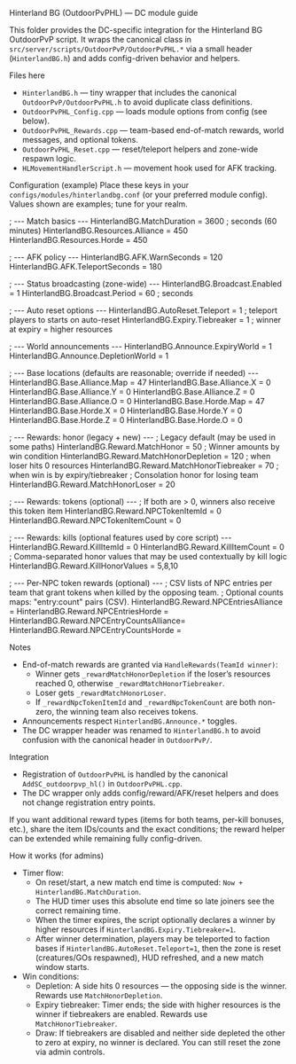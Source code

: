 Hinterland BG (OutdoorPvPHL) — DC module guide

This folder provides the DC-specific integration for the Hinterland BG OutdoorPvP script. It wraps the canonical class in `src/server/scripts/OutdoorPvP/OutdoorPvPHL.*` via a small header (`HinterlandBG.h`) and adds config-driven behavior and helpers.

Files here
- `HinterlandBG.h` — tiny wrapper that includes the canonical `OutdoorPvP/OutdoorPvPHL.h` to avoid duplicate class definitions.
- `OutdoorPvPHL_Config.cpp` — loads module options from config (see below).
- `OutdoorPvPHL_Rewards.cpp` — team-based end-of-match rewards, world messages, and optional tokens.
- `OutdoorPvPHL_Reset.cpp` — reset/teleport helpers and zone-wide respawn logic.
- `HLMovementHandlerScript.h` — movement hook used for AFK tracking.

Configuration (example)
Place these keys in your `configs/modules/hinterlandbg.conf` (or your preferred module config). Values shown are examples; tune for your realm.

; --- Match basics ---
HinterlandBG.MatchDuration            = 3600    ; seconds (60 minutes)
HinterlandBG.Resources.Alliance       = 450
HinterlandBG.Resources.Horde          = 450

; --- AFK policy ---
HinterlandBG.AFK.WarnSeconds          = 120
HinterlandBG.AFK.TeleportSeconds      = 180

; --- Status broadcasting (zone-wide) ---
HinterlandBG.Broadcast.Enabled        = 1
HinterlandBG.Broadcast.Period         = 60      ; seconds

; --- Auto reset options ---
HinterlandBG.AutoReset.Teleport       = 1       ; teleport players to starts on auto-reset
HinterlandBG.Expiry.Tiebreaker        = 1       ; winner at expiry = higher resources

; --- World announcements ---
HinterlandBG.Announce.ExpiryWorld     = 1
HinterlandBG.Announce.DepletionWorld  = 1

; --- Base locations (defaults are reasonable; override if needed) ---
HinterlandBG.Base.Alliance.Map        = 47
HinterlandBG.Base.Alliance.X          = 0
HinterlandBG.Base.Alliance.Y          = 0
HinterlandBG.Base.Alliance.Z          = 0
HinterlandBG.Base.Alliance.O          = 0
HinterlandBG.Base.Horde.Map           = 47
HinterlandBG.Base.Horde.X             = 0
HinterlandBG.Base.Horde.Y             = 0
HinterlandBG.Base.Horde.Z             = 0
HinterlandBG.Base.Horde.O             = 0

; --- Rewards: honor (legacy + new) ---
; Legacy default (may be used in some paths)
HinterlandBG.Reward.MatchHonor            = 50
; Winner amounts by win condition
HinterlandBG.Reward.MatchHonorDepletion   = 120    ; when loser hits 0 resources
HinterlandBG.Reward.MatchHonorTiebreaker  = 70     ; when win is by expiry/tiebreaker
; Consolation honor for losing team
HinterlandBG.Reward.MatchHonorLoser       = 20

; --- Rewards: tokens (optional) ---
; If both are > 0, winners also receive this token item
HinterlandBG.Reward.NPCTokenItemId        = 0
HinterlandBG.Reward.NPCTokenItemCount     = 0

; --- Rewards: kills (optional features used by core script) ---
HinterlandBG.Reward.KillItemId            = 0
HinterlandBG.Reward.KillItemCount         = 0
; Comma-separated honor values that may be used contextually by kill logic
HinterlandBG.Reward.KillHonorValues       = 5,8,10

; --- Per-NPC token rewards (optional) ---
; CSV lists of NPC entries per team that grant tokens when killed by the opposing team.
; Optional counts maps: "entry:count" pairs (CSV).
HinterlandBG.Reward.NPCEntriesAlliance    =
HinterlandBG.Reward.NPCEntriesHorde       =
HinterlandBG.Reward.NPCEntryCountsAlliance=
HinterlandBG.Reward.NPCEntryCountsHorde   =

Notes
- End-of-match rewards are granted via `HandleRewards(TeamId winner)`:
  - Winner gets `_rewardMatchHonorDepletion` if the loser’s resources reached 0, otherwise `_rewardMatchHonorTiebreaker`.
  - Loser gets `_rewardMatchHonorLoser`.
  - If `_rewardNpcTokenItemId` and `_rewardNpcTokenCount` are both non-zero, the winning team also receives tokens.
- Announcements respect `HinterlandBG.Announce.*` toggles.
- The DC wrapper header was renamed to `HinterlandBG.h` to avoid confusion with the canonical header in `OutdoorPvP/`.

Integration
- Registration of `OutdoorPvPHL` is handled by the canonical `AddSC_outdoorpvp_hl()` in `OutdoorPvPHL.cpp`.
- The DC wrapper only adds config/reward/AFK/reset helpers and does not change registration entry points.

If you want additional reward types (items for both teams, per-kill bonuses, etc.), share the item IDs/counts and the exact conditions; the reward helper can be extended while remaining fully config-driven.

How it works (for admins)
- Timer flow:
  - On reset/start, a new match end time is computed: `Now + HinterlandBG.MatchDuration`.
  - The HUD timer uses this absolute end time so late joiners see the correct remaining time.
  - When the timer expires, the script optionally declares a winner by higher resources if `HinterlandBG.Expiry.Tiebreaker=1`.
  - After winner determination, players may be teleported to faction bases if `HinterlandBG.AutoReset.Teleport=1`, then the zone is reset (creatures/GOs respawned), HUD refreshed, and a new match window starts.
- Win conditions:
  - Depletion: A side hits 0 resources — the opposing side is the winner. Rewards use `MatchHonorDepletion`.
  - Expiry tiebreaker: Timer ends; the side with higher resources is the winner if tiebreakers are enabled. Rewards use `MatchHonorTiebreaker`.
  - Draw: If tiebreakers are disabled and neither side depleted the other to zero at expiry, no winner is declared. You can still reset the zone via admin controls.